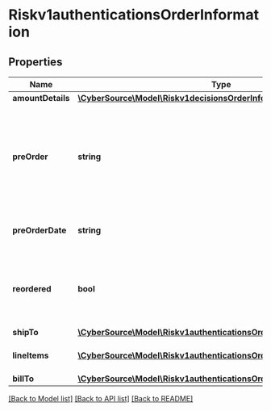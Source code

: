 # Riskv1authenticationsOrderInformation

## Properties
Name | Type | Description | Notes
------------ | ------------- | ------------- | -------------
**amountDetails** | [**\CyberSource\Model\Riskv1decisionsOrderInformationAmountDetails**](Riskv1decisionsOrderInformationAmountDetails.md) |  | [optional] 
**preOrder** | **string** | Indicates whether cardholder is placing an order with a future availability or release date. This field can contain one of these values: - MERCHANDISE_AVAILABLE: Merchandise available - FUTURE_AVAILABILITY: Future availability | [optional] 
**preOrderDate** | **string** | Expected date that a pre-ordered purchase will be available. Format: YYYYMMDD | [optional] 
**reordered** | **bool** | Indicates whether the cardholder is reordering previously purchased merchandise. This field can contain one of these values: - false: First time ordered - true: Reordered | [optional] 
**shipTo** | [**\CyberSource\Model\Riskv1authenticationsOrderInformationShipTo**](Riskv1authenticationsOrderInformationShipTo.md) |  | [optional] 
**lineItems** | [**\CyberSource\Model\Riskv1authenticationsOrderInformationLineItems[]**](Riskv1authenticationsOrderInformationLineItems.md) | This array contains detailed information about individual products in the order. | [optional] 
**billTo** | [**\CyberSource\Model\Riskv1authenticationsOrderInformationBillTo**](Riskv1authenticationsOrderInformationBillTo.md) |  | [optional] 

[[Back to Model list]](../README.md#documentation-for-models) [[Back to API list]](../README.md#documentation-for-api-endpoints) [[Back to README]](../README.md)


